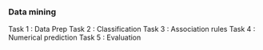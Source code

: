 
### Data mining
Task 1 : Data Prep
Task 2 : Classification
Task 3 : Association rules
Task 4 : Numerical prediction
Task 5 : Evaluation
